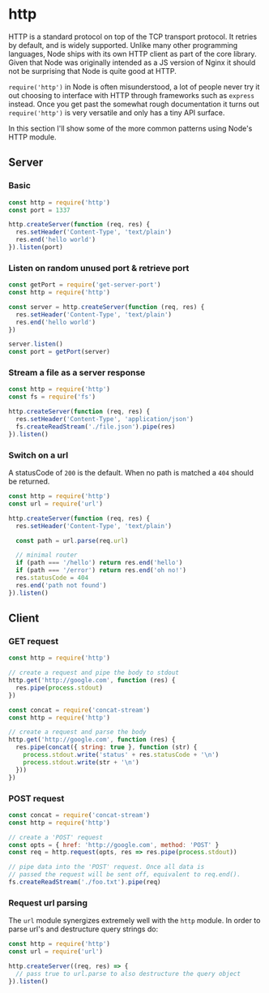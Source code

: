 # http
HTTP is a standard protocol on top of the TCP transport protocol. It retries by
default, and is widely supported. Unlike many other programming languages, Node
ships with its own HTTP client as part of the core library. Given that Node was
originally intended as a JS version of Nginx it should not be surprising that
Node is quite good at HTTP.

`require('http')` in Node is often misunderstood, a lot of people never try it
out choosing to interface with HTTP through frameworks such as `express`
instead. Once you get past the somewhat rough documentation it turns out
`require('http')` is very versatile and only has a tiny API surface.

In this section I'll show some of the more common patterns using Node's HTTP
module.

## Server
### Basic
```js
const http = require('http')
const port = 1337

http.createServer(function (req, res) {
  res.setHeader('Content-Type', 'text/plain')
  res.end('hello world')
}).listen(port)
```

### Listen on random unused port & retrieve port
```js
const getPort = require('get-server-port')
const http = require('http')

const server = http.createServer(function (req, res) {
  res.setHeader('Content-Type', 'text/plain')
  res.end('hello world')
})

server.listen()
const port = getPort(server)
```

### Stream a file as a server response
```js
const http = require('http')
const fs = require('fs')

http.createServer(function (req, res) {
  res.setHeader('Content-Type', 'application/json')
  fs.createReadStream('./file.json').pipe(res)
}).listen()
```

### Switch on a url
A statusCode of `200` is the default. When no path is matched a `404` should be
returned.
```js
const http = require('http')
const url = require('url')

http.createServer(function (req, res) {
  res.setHeader('Content-Type', 'text/plain')

  const path = url.parse(req.url)

  // minimal router
  if (path === '/hello') return res.end('hello')
  if (path === '/error') return res.end('oh no!')
  res.statusCode = 404
  res.end('path not found')
}).listen()
```

## Client
### GET request
```js
const http = require('http')

// create a request and pipe the body to stdout
http.get('http://google.com', function (res) {
  res.pipe(process.stdout)
})
```

```js
const concat = require('concat-stream')
const http = require('http')

// create a request and parse the body
http.get('http://google.com', function (res) {
  res.pipe(concat({ string: true }, function (str) {
    process.stdout.write('status' + res.statusCode + '\n')
    process.stdout.write(str + '\n')
  }))
})
```

### POST request
```js
const concat = require('concat-stream')
const http = require('http')

// create a 'POST' request
const opts = { href: 'http://google.com', method: 'POST' }
const req = http.request(opts, res => res.pipe(process.stdout))

// pipe data into the 'POST' request. Once all data is
// passed the request will be sent off, equivalent to req.end().
fs.createReadStream('./foo.txt').pipe(req)
```

### Request url parsing
The `url` module synergizes extremely well with the `http` module. In order to
parse url's and destructure query strings do:
```js
const http = require('http')
const url = require('url')

http.createServer((req, res) => {
  // pass true to url.parse to also destructure the query object
}).listen()
```
